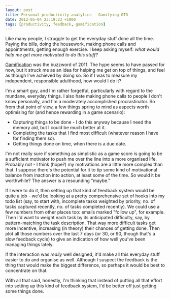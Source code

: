 ```yaml
---
layout: post
title: Personal productivity analytics - Gamifying GTD
date: 2012-05-04 23:19:23 +1000
tags: [productivity, feedback, gamification]
---
```

Like many people, I struggle to get the everyday stuff done all the time. Paying the bills, doing the housework, making phone calls and appointments, getting enough exercise. I keep asking myself: *what would help me get more motivated to do this stuff?*

[Gamification][1] was the buzzword of 2011. The hype seems to have passed for now, but it struck me as an idea for helping me get on top of things, and feel as though I've achieved by doing so. So if I was to measure my independent, responsible adulthood, how would I do it?

I'm a smart guy, and I'm rather forgetful, particularly with regard to the mundane, everyday things. I also hate making phone calls to people I don't know personally, and I'm a moderately accomplished procrastinator. So from that point of view, a few things spring to mind as aspects worth optimising for (and hence rewarding in a game scenario):

* Capturing things to be done - I do this anyway because I need the memory aid, but I could be much better at it.
* Completing the tasks that I find most difficult (whatever reason I have for finding them so).
* Getting things done on time, when there is a due date.

I'm not really sure if something as simplistic as a game score is going to be a sufficient motivator to push me over the line into a more organised life. Probably not - I think (hope?) my motivations are a little more complex than that. I suppose there's the potential for it to tip some kind of motivational balance from inaction into action, at least some of the time. So would it be worthwhile? The answer is a resounding "maybe."

If I were to do it, then setting up that kind of feedback system would be quite a job - we'd be looking at a pretty comprehensive set of hooks into my todo list (say, to start with, incomplete tasks weighted by priority, no. of tasks captured recently, no. of tasks completed recently). We could use a few numbers from other places too: emails marked "follow up", for example. Then I'd want to weight each task by its anticipated difficulty, say, by pattern-matching the task description. That way more difficult tasks get more incentive, increasing (in theory) their chances of getting done. Then plot all those numbers over the last 7 days (or 30, or 90, though that's a slow feedback cycle) to give an indication of how well you've been managing things lately.

If the interaction was *really* well designed, it'd make all this everyday stuff easier to do and organise as well. Although I suspect the feedback is the thing that would make the biggest difference, so perhaps it would be best to concentrate on that.

With all that said, honestly, I'm thinking that instead of putting all that effort into setting up this kind of feedback system, I'd be better off just getting some things done.

[1]: http://www.ted.com/talks/jane_mcgonigal_gaming_can_make_a_better_world.html